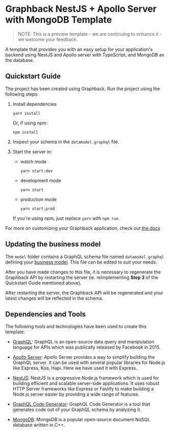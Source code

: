 
# Graphback NestJS + Apollo Server with MongoDB Template

> NOTE: This is a preview template - we are continuing to enhance it - we welcome your feedback.

A template that provides you with an easy setup for your application's backend using NestJS and Apollo server with TypeScript, and MongoDB as the database.


## Quickstart Guide

The project has been created using Graphback. Run the project using the following steps:

1. Install dependencies
 
	```
	yarn install
	```
	Or, if using npm:
	```
	npm install
	```
	
2. Inspect your schema in the `datamodel.graphql` file.
3. Start the server in:
	- watch mode
		```
		yarn start:dev
		```
	- development mode
		```
		yarn start
		```

	- production mode
		```
		yarn start:prod
		```

	If you're using npm, just replace `yarn` with `npm run`.

For more on customizing your Graphback application, check out [the docs](https://graphback.dev/docs/gettingstarted)


## Updating the business model

The `model` folder contains a GraphQL schema file named `datamodel.graphql` defining your [business model](https://graphback.dev/docs/model/datamodel). This file can be edited to suit your needs.

After you have made changes to this file, it is necessary to regenerate the Graphback API by restarting the server (ie. reimplementing **Step 3** of the Quickstart Guide mentioned above).

After restarting the server, the Graphback API will be regenerated and your latest changes will be reflected in the schema.


## Dependencies and Tools

The following tools and technologies have been used to create this template:

- [GraphQL](https://graphql.org/): GraphQL is an open-source data query and manipulation language for APIs which was publically released by Facebook in 2015.

- [Apollo Server](https://www.apollographql.com/docs/apollo-server/): Apollo Server provides a way to simplify building the GraphQL server. It can be used with several popular libraries for Node.js like Express, Koa, Hapi. Here we have used it with Express.

- [NestJS](https://nestjs.com/): NestJS is a progressive Node.js framework which is used for building efficient and scalable server-side applications. It uses robust HTTP Server frameworks like Express or Fastify to make building a Node.js server easier by providing a wide range of features.

- [GraphQL Code Generator](https://graphql-code-generator.com/): GraphQL Code Generator is a tool that generates code out of your GraphQL schema by analyzing it.

- [MongoDB](https://www.mongodb.com/): MongoDB is a popular open-source document NoSQL database written in C++.
